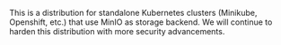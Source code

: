 This is a distribution for standalone Kubernetes clusters (Minikube, Openshift, etc.) that use MinIO as storage backend.
We will continue to harden this distribution with more security advancements.



